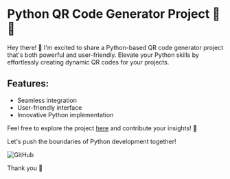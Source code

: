 # Python QR Code Generator Project 🐍🚀

Hey there! 👋 I'm excited to share a Python-based QR code generator project that's both powerful and user-friendly. Elevate your Python skills by effortlessly creating dynamic QR codes for your projects.

## Features:
- Seamless integration
- User-friendly interface
- Innovative Python implementation

Feel free to explore the project [here](https://github.com/supreetvajjarmatti) and contribute your insights! 🤝

Let's push the boundaries of Python development together!

![GitHub](https://github.com/supreetvajjarmatti/QR_code_generator/assets/119556076/eefc1cbb-d51f-4225-aac4-a1debc4bb75a)



Thank you 🙏